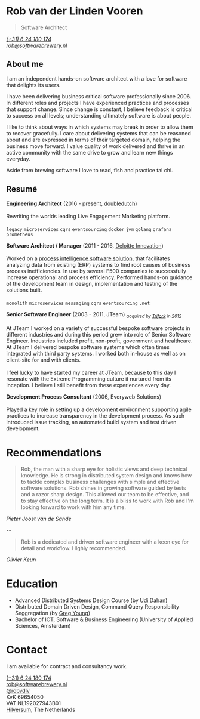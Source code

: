 # Rob van der Linden Vooren

> Software Architect

_[(+31) 6 24 180 174](tel:+31624180174)_<br/>
_[rob@softwarebrewery.nl](mailto:rob@softwarebrewery.nl)_<br/>

## About me
I am an independent hands-on software architect with a love for software that delights its users.

I have been delivering business critical software professionally since 2006. In different roles and projects I have experienced practices and processes that support change. Since change is constant, I believe feedback is critical to success on all levels; understanding ultimately software is about people.

I like to think about ways in which systems may break in order to allow them to recover gracefully. I care about delivering systems that can be reasoned about and are expressed in terms of their targeted domain, helping the business move forward. I value quality of work delivered and thrive in an active community with the same drive to grow and learn new things everyday.

Aside from brewing software I love to read, fish and practice tai chi.

## Resumé
**Engineering Architect** (2016 - present, [doubledutch](www.doubledutch.me))<br/><br/>
Rewriting the worlds leading Live Engagement Marketing platform.<br/>
<br/>
`legacy` `microservices` `cqrs` `eventsourcing` `docker` `jvm` `golang` `grafana` `prometheus`

**Software Architect / Manager** (2011 - 2016, [Deloitte Innovation](https://www2.deloitte.com/nl/nl/pages/innovatie/topics/innovatie.html))<br/><br/>Worked on a [process intelligence software solution](https://www2.deloitte.com/nl/nl/pages/risk/solutions/process-x-ray.html), that facilitates analyzing data from existing (ERP) systems to find root causes of business process inefficiencies. In use by several F500 companies to successfully increase operational and process efficiency. Performed hands-on guidance of the development team in design, implementation and testing of the solutions built.<br/>
<br/>
`monolith` `microservices` `messaging` `cqrs` `eventsourcing` `.net`

**Senior Software Engineer** (2003 - 2011, JTeam) _<sub>acquired by [Trifork](http://trifork.nl) in 2012</sub>_<br/><br/>At JTeam I worked on a variety of successful bespoke software projects in different industries and during this period grew into role of Senior Software Engineer. Industries included profit, non-profit, government and healthcare. At JTeam I delivered bespoke software systems which often times integrated with third party systems. I worked both in-house as well as on client-site for and with clients.<br/><br/>I feel lucky to have started my career at JTeam, because to this day I resonate with the Extreme Programming culture it nurtured from its inception. I believe I still benefit from these experiences every day.

**Development Process Consultant** (2006, Everyweb Solutions)<br/><br/>
Played a key role in setting up a development environment supporting agile practices to increase transparency in the development process. As such introduced issue tracking, an automated build system and test driven development.

# Recommendations
> Rob, the man with a sharp eye for holistic views and deep technical knowledge. He is strong in distributed system design and knows how to tackle complex business challenges with simple and effective software solutions. Rob shines in growing software guided by tests and a razor sharp design. This allowed our team to be effective, and to stay effective on the long term. It is a bliss to work with Rob and I'm looking forward to work with him any time.

_Pieter Joost van de Sande_

--

> Rob is a dedicated and driven software engineer with a keen eye for detail and workflow. Highly recommended.

 _Olivier Keun_

# Education
* Advanced Distributed Systems Design Course (by [Udi Dahan](http://udidahan.com))<br/>
* Distributed Domain Driven Design, Command Query Responsibility Seggregation (by [Greg Young](https://goodenoughsoftware.net))<br/>
* Bachelor of ICT, Software & Business Engineering (University of Applied Sciences, Amsterdam)

# Contact
I am available for contract and consultancy work.

[(+31) 6 24 180 174](tel:+31624180174)<br/>
[rob@softwarebrewery.nl](mailto:rob@softwarebrewery.nl)<br/>
[@robvdlv](https://twitter.com/robvdlv)<br/>
KvK 69654050<br/>
VAT NL192027943B01<br/>
[Hilversum](https://www.google.nl/maps/place/Hilversum), The Netherlands<br/>
<br/>
